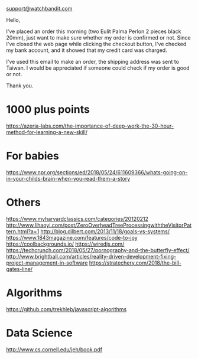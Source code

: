 support@watchbandit.com

Hello,

I've placed an order this morning (two Eulit Palma Perlon 2 pieces black 20mm), just want to make sure whether my order is confirmed or not. Since I've closed the web page while clicking the checkout button, I've checked my bank account, and it showed that my credit card was charged. 

I've used this email to make an order, the shipping address was sent to Taiwan. 
I would be appreciated if someone could check if my order is good or not.

Thank you.

# 1000 plus points
https://azeria-labs.com/the-importance-of-deep-work-the-30-hour-method-for-learning-a-new-skill/

# For babies
https://www.npr.org/sections/ed/2018/05/24/611609366/whats-going-on-in-your-childs-brain-when-you-read-them-a-story

# Others
https://www.myharvardclassics.com/categories/20120212
http://www.lihaoyi.com/post/ZeroOverheadTreeProcessingwiththeVisitorPattern.html?a=1
http://blog.dilbert.com/2013/11/18/goals-vs-systems/
https://www.1843magazine.com/features/code-to-joy
https://coolbackgrounds.io/
https://wiredjs.com/
https://techcrunch.com/2018/05/27/pornography-and-the-butterfly-effect/
http://www.brightball.com/articles/reality-driven-development-fixing-project-management-in-software
https://stratechery.com/2018/the-bill-gates-line/

# Algorithms
https://github.com/trekhleb/javascript-algorithms

# Data Science
http://www.cs.cornell.edu/jeh/book.pdf

